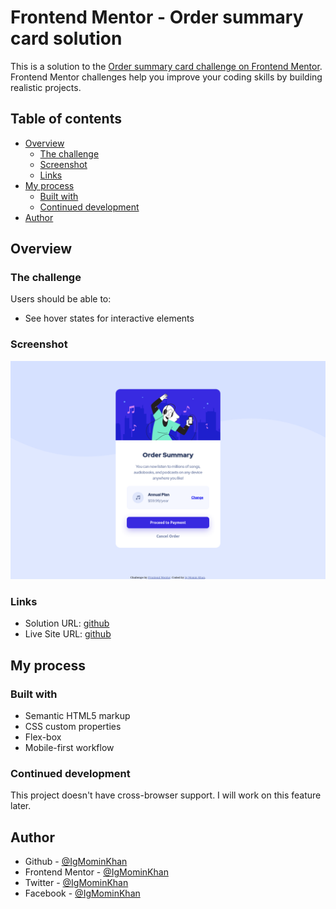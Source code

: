 # Frontend Mentor - Order summary card solution

This is a solution to the [Order summary card challenge on Frontend Mentor](https://www.frontendmentor.io/challenges/order-summary-component-QlPmajDUj). Frontend Mentor challenges help you improve your coding skills by building realistic projects.

## Table of contents

- [Overview](#overview)
  - [The challenge](#the-challenge)
  - [Screenshot](#screenshot)
  - [Links](#links)
- [My process](#my-process)
  - [Built with](#built-with)
  - [Continued development](#continued-development)
- [Author](#author)

## Overview

### The challenge

Users should be able to:

- See hover states for interactive elements

### Screenshot

![](./screenshot/screenshot.png)

### Links

- Solution URL: [github]()
- Live Site URL: [github]()

## My process

### Built with

- Semantic HTML5 markup
- CSS custom properties
- Flex-box
- Mobile-first workflow

### Continued development

This project doesn't have cross-browser support. I will work on this feature later.

## Author

- Github - [@IgMominKhan](https://github.com/IgMominKhan)
- Frontend Mentor - [@IgMominKhan](https://www.frontendmentor.io/profile/IgMominKhan)
- Twitter - [@IgMominKhan](https://twitter.com/Ig_Momin_Khan)
- Facebook - [@IgMominKhan](https://www.facebook.com/profile.php?id=100028163183392)